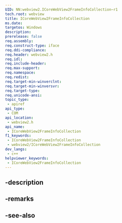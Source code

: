 ```yaml
---
UID: NN:webview2.ICoreWebView2FrameInfoCollection~r1
tech.root: webview
title: ICoreWebView2FrameInfoCollection
ms.date: 
targetos: Windows
description: 
prerelease: false
req.assembly: 
req.construct-type: iface
req.ddi-compliance: 
req.header: webview2.h
req.idl: 
req.include-header: 
req.max-support: 
req.namespace: 
req.redist: 
req.target-min-winverclnt: 
req.target-min-winversvr: 
req.target-type: 
req.unicode-ansi: 
topic_type:
 - apiref
api_type:
 - COM
api_location:
 - webview2.h
api_name:
 - ICoreWebView2FrameInfoCollection
f1_keywords:
 - ICoreWebView2FrameInfoCollection
 - webview2/ICoreWebView2FrameInfoCollection
dev_langs:
 - c++
helpviewer_keywords:
 - ICoreWebView2FrameInfoCollection
---
```


## -description

## -remarks

## -see-also

